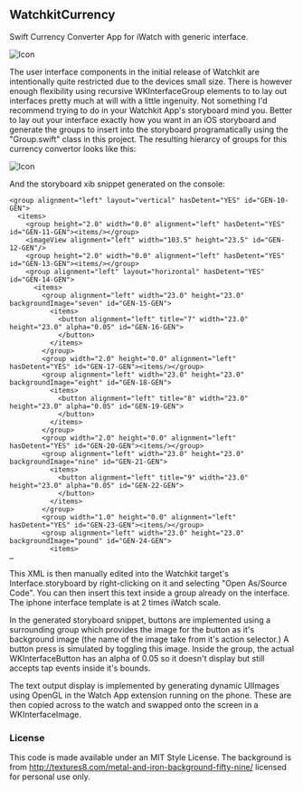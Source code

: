 ## WatchkitCurrency

Swift Currency Converter App for iWatch with generic interface.

![Icon](http://injectionforxcode.johnholdsworth.com/convert2.gif)

The user interface components in the initial release of Watchkit are
intentionally quite restricted due to the devices small size. There is
however enough flexibility using recursive WKInterfaceGroup elements to
to lay out interfaces pretty much at will with a little ingenuity.
Not something I'd recommend trying to do in your Watchkit App's 
storyboard mind you. Better to lay out your interface exactly how
you want in an iOS storyboard and generate the groups to insert
into the storyboard programatically using the "Group.swift" class in this
project. The resulting hierarcy of groups for this currency convertor
looks like this:

![Icon](http://injectionforxcode.johnholdsworth.com/frames.png)

And the storyboard xib snippet generated on the console:

```
<group alignment="left" layout="vertical" hasDetent="YES" id="GEN-10-GEN">
  <items>
    <group height="2.0" width="0.0" alignment="left" hasDetent="YES" id="GEN-11-GEN"><items/></group>
    <imageView alignment="left" width="103.5" height="23.5" id="GEN-12-GEN"/>
    <group height="2.0" width="0.0" alignment="left" hasDetent="YES" id="GEN-13-GEN"><items/></group>
    <group alignment="left" layout="horizontal" hasDetent="YES" id="GEN-14-GEN">
      <items>
        <group alignment="left" width="23.0" height="23.0" backgroundImage="seven" id="GEN-15-GEN">
          <items>
            <button alignment="left" title="7" width="23.0" height="23.0" alpha="0.05" id="GEN-16-GEN">
            </button>
          </items>
        </group>
        <group width="2.0" height="0.0" alignment="left" hasDetent="YES" id="GEN-17-GEN"><items/></group>
        <group alignment="left" width="23.0" height="23.0" backgroundImage="eight" id="GEN-18-GEN">
          <items>
            <button alignment="left" title="8" width="23.0" height="23.0" alpha="0.05" id="GEN-19-GEN">
            </button>
          </items>
        </group>
        <group width="2.0" height="0.0" alignment="left" hasDetent="YES" id="GEN-20-GEN"><items/></group>
        <group alignment="left" width="23.0" height="23.0" backgroundImage="nine" id="GEN-21-GEN">
          <items>
            <button alignment="left" title="9" width="23.0" height="23.0" alpha="0.05" id="GEN-22-GEN">
            </button>
          </items>
        </group>
        <group width="1.0" height="0.0" alignment="left" hasDetent="YES" id="GEN-23-GEN"><items/></group>
        <group alignment="left" width="23.0" height="23.0" backgroundImage="pound" id="GEN-24-GEN">
          <items>
…
```

This XML is then manually edited into the Watchkit 
target's Interface.storyboard by right-clicking on it and selecting 
"Open As/Source Code". You can then insert this text inside a group already 
on the interface. The iphone interface template is at 2 times iWatch scale.

In the generated storyboard snippet, buttons are implemented using
a surrounding group which provides the image for the button as it's
background image (the name of the image take from it's action selector.) 
A button press is simulated by toggling this image. Inside the group, 
the actual WKInterfaceButton has an alpha of 0.05 so it doesn't display 
but still accepts tap events inside it's bounds. 

The text output display is implemented by generating dynamic UIImages using
OpenGL in the Watch App extension running on the phone. These are then 
copied across to the watch and swapped onto the screen in a WKInterfaceImage.

### License

This code is made available under an MIT Style License. The background 
is from http://textures8.com/metal-and-iron-background-fifty-nine/
licensed for personal use only.
